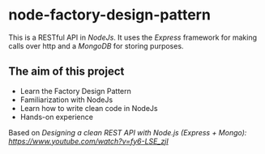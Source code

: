 # node-factory-design-pattern

This is a RESTful API in *NodeJs*. It uses the *Express* framework for making calls over http and a *MongoDB* for storing purposes. 

## The aim of this project
* Learn the Factory Design Pattern 
* Familiarization with NodeJs
* Learn how to write clean code in NodeJs
* Hands-on experience


Based on *Designing a clean REST API with Node.js (Express + Mongo): https://www.youtube.com/watch?v=fy6-LSE_zjI*

